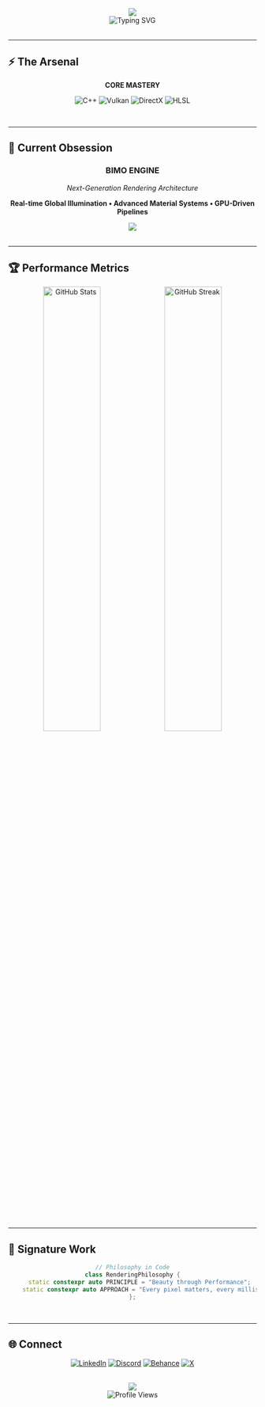<div align="center">
  <img src="https://capsule-render.vercel.app/api?type=cylinder&color=0:ff6b35,50:f7931e,100:ffd700&height=250&section=header&text=Ahmed%20Samy%20Mousa&fontSize=60&fontColor=000&animation=fadeIn&fontAlignY=35&desc=GRAPHICS%20PROGRAMMING%20VIRTUOSO&descAlignY=60&descSize=16&stroke=000000&strokeWidth=2" />
</div>

<div align="center">
  <img src="https://readme-typing-svg.herokuapp.com?font=Orbitron&weight=700&size=28&duration=4000&pause=1500&color=FFD700&center=true&vCenter=true&width=700&height=70&lines=RENDERING+THE+IMPOSSIBLE;PUSHING+SILICON+TO+ITS+LIMITS;WHERE+ART+MEETS+MATHEMATICS" alt="Typing SVG" />
</div>

<br/>

---

## ⚡ **The Arsenal**

<div align="center">
  
**CORE MASTERY**
  
![C++](https://img.shields.io/badge/C++-%23000000.svg?style=for-the-badge&logo=c%2B%2B&logoColor=FFD700&labelColor=000)
![Vulkan](https://img.shields.io/badge/VULKAN-%23000000.svg?style=for-the-badge&logo=vulkan&logoColor=AC162C&labelColor=000)
![DirectX](https://img.shields.io/badge/DIRECTX%2012-%23000000.svg?style=for-the-badge&logo=microsoft&logoColor=0078D4&labelColor=000)
![HLSL](https://img.shields.io/badge/HLSL-%23000000.svg?style=for-the-badge&logo=microsoft&logoColor=896EFF&labelColor=000)

</div>

<br/>

---

## 🎯 **Current Obsession**

<div align="center">
  
### **BIMO ENGINE**
*Next-Generation Rendering Architecture*

**Real-time Global Illumination • Advanced Material Systems • GPU-Driven Pipelines**

<img src="https://progress-bar.dev/90/?scale=100&title=Development&width=400&color=FFD700&suffix=%20Complete" />

</div>

<br/>

---

## 🏆 **Performance Metrics**

<div align="center">
  <img src="https://github-readme-stats.vercel.app/api?username=AhmedSamyMousa&show_icons=true&theme=dark&hide_border=true&bg_color=0d1117&title_color=FFD700&icon_color=FFD700&text_color=c9d1d9" alt="GitHub Stats" width="48%" />
  <img src="https://github-readme-streak-stats.herokuapp.com/?user=AhmedSamyMousa&theme=dark&hide_border=true&background=0D1117&stroke=FFD700&ring=FFD700&fire=FFD700&currStreakLabel=C9D1D9" alt="GitHub Streak" width="48%" />
</div>

<br/>

---

## 💎 **Signature Work**

<div align="center">

```cpp
// Philosophy in Code
class RenderingPhilosophy {
    static constexpr auto PRINCIPLE = "Beauty through Performance";
    static constexpr auto APPROACH = "Every pixel matters, every millisecond counts";
};
```

</div>

<br/>

---

## 🌐 **Connect**

<div align="center">
  
[![LinkedIn](https://img.shields.io/badge/LinkedIn-%23000000.svg?style=for-the-badge&logo=linkedin&logoColor=0077B5&labelColor=000)](https://linkedin.com/in/ahmed-samy-5005a3273)
[![Discord](https://img.shields.io/badge/Discord-%23000000.svg?style=for-the-badge&logo=discord&logoColor=7289DA&labelColor=000)](https://discord.gg/marchederahmed)
[![Behance](https://img.shields.io/badge/Behance-%23000000.svg?style=for-the-badge&logo=behance&logoColor=1769ff&labelColor=000)](https://behance.net/Marcheder)
[![X](https://img.shields.io/badge/X-%23000000.svg?style=for-the-badge&logo=X&logoColor=white&labelColor=000)](https://x.com/marcheder162496)

</div>

<br/>

<div align="center">
  <img src="https://capsule-render.vercel.app/api?type=waving&color=0:000000,100:434343&height=120&section=footer" />
</div>

<div align="center">
  <img src="https://komarev.com/ghpvc/?username=AhmedSamyMousa&label=Profile%20Views&color=FFD700&style=for-the-badge&labelColor=000000" alt="Profile Views" />
</div>
